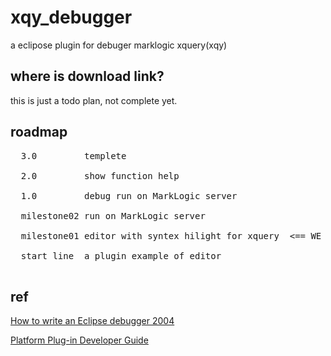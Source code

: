 # xqy_debugger
a eclipose plugin for debuger marklogic xquery(xqy)

## where is download link?
this is just a todo plan, not complete yet. 

## roadmap

<pre>
  3.0         templete</br>
  2.0         show function help</br>
  1.0         debug run on MarkLogic server</br>
  milestone02 run on MarkLogic server</br>
  milestone01 editor with syntex hilight for xquery  <== WE AER HERE</br>
  start line  a plugin example of editor </br>
</pre>

## ref
[How to write an Eclipse debugger 2004](https://eclipse.org/articles/Article-Debugger/how-to.html)

[Platform Plug-in Developer Guide](http://help.eclipse.org/neon/index.jsp?nav=%2F2)
